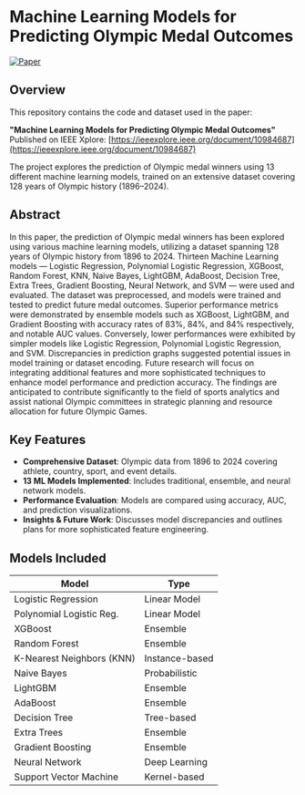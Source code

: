 # Machine Learning Models for Predicting Olympic Medal Outcomes

[![Paper](https://img.shields.io/badge/Paper-IEEE-blue)](https://ieeexplore.ieee.org/document/10984687)  
## Overview

This repository contains the code and dataset used in the paper:

**"Machine Learning Models for Predicting Olympic Medal Outcomes"**  
Published on IEEE Xplore: [https://ieeexplore.ieee.org/document/10984687](https://ieeexplore.ieee.org/document/10984687)

The project explores the prediction of Olympic medal winners using 13 different machine learning models, trained on an extensive dataset covering 128 years of Olympic history (1896–2024).

## Abstract

In this paper, the prediction of Olympic medal winners has been explored using various machine learning models, utilizing a dataset spanning 128 years of Olympic history from 1896 to 2024. Thirteen Machine Learning models — Logistic Regression, Polynomial Logistic Regression, XGBoost, Random Forest, KNN, Naive Bayes, LightGBM, AdaBoost, Decision Tree, Extra Trees, Gradient Boosting, Neural Network, and SVM — were used and evaluated. The dataset was preprocessed, and models were trained and tested to predict future medal outcomes. Superior performance metrics were demonstrated by ensemble models such as XGBoost, LightGBM, and Gradient Boosting with accuracy rates of 83%, 84%, and 84% respectively, and notable AUC values. Conversely, lower performances were exhibited by simpler models like Logistic Regression, Polynomial Logistic Regression, and SVM. Discrepancies in prediction graphs suggested potential issues in model training or dataset encoding. Future research will focus on integrating additional features and more sophisticated techniques to enhance model performance and prediction accuracy. The findings are anticipated to contribute significantly to the field of sports analytics and assist national Olympic committees in strategic planning and resource allocation for future Olympic Games.

## Key Features

- **Comprehensive Dataset**: Olympic data from 1896 to 2024 covering athlete, country, sport, and event details.
- **13 ML Models Implemented**: Includes traditional, ensemble, and neural network models.
- **Performance Evaluation**: Models are compared using accuracy, AUC, and prediction visualizations.
- **Insights & Future Work**: Discusses model discrepancies and outlines plans for more sophisticated feature engineering.

## Models Included

| Model                     | Type           |
|---------------------------|----------------|
| Logistic Regression       | Linear Model   |
| Polynomial Logistic Reg.  | Linear Model   |
| XGBoost                   | Ensemble       |
| Random Forest             | Ensemble       |
| K-Nearest Neighbors (KNN) | Instance-based |
| Naive Bayes               | Probabilistic  |
| LightGBM                  | Ensemble       |
| AdaBoost                  | Ensemble       |
| Decision Tree             | Tree-based     |
| Extra Trees               | Ensemble       |
| Gradient Boosting         | Ensemble       |
| Neural Network            | Deep Learning  |
| Support Vector Machine    | Kernel-based   |
